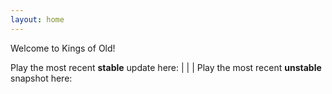 ```yaml
---
layout: home 
---
```


Welcome to Kings of Old!
>
Play the most recent **stable** update here:
|
|
|
Play the most recent **unstable** snapshot here:
